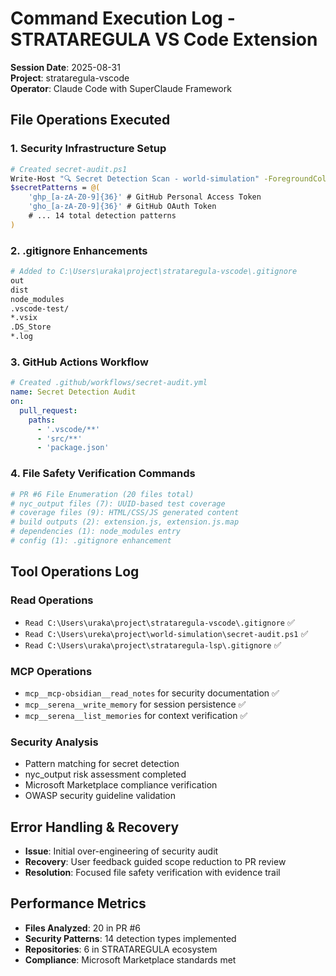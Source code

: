 # Command Execution Log - STRATAREGULA VS Code Extension
**Session Date**: 2025-08-31  
**Project**: strataregula-vscode  
**Operator**: Claude Code with SuperClaude Framework

## File Operations Executed

### 1. Security Infrastructure Setup
```bash
# Created secret-audit.ps1 
Write-Host "🔍 Secret Detection Scan - world-simulation" -ForegroundColor Cyan
$secretPatterns = @(
    'ghp_[a-zA-Z0-9]{36}' # GitHub Personal Access Token
    'gho_[a-zA-Z0-9]{36}' # GitHub OAuth Token
    # ... 14 total detection patterns
)
```

### 2. .gitignore Enhancements
```bash
# Added to C:\Users\uraka\project\strataregula-vscode\.gitignore
out
dist
node_modules
.vscode-test/
*.vsix
.DS_Store
*.log
```

### 3. GitHub Actions Workflow
```yaml
# Created .github/workflows/secret-audit.yml
name: Secret Detection Audit
on:
  pull_request:
    paths:
      - '.vscode/**'
      - 'src/**'
      - 'package.json'
```

### 4. File Safety Verification Commands
```bash
# PR #6 File Enumeration (20 files total)
# nyc_output files (7): UUID-based test coverage
# coverage files (9): HTML/CSS/JS generated content  
# build outputs (2): extension.js, extension.js.map
# dependencies (1): node_modules entry
# config (1): .gitignore enhancement
```

## Tool Operations Log

### Read Operations
- `Read C:\Users\uraka\project\strataregula-vscode\.gitignore` ✅
- `Read C:\Users\ureka\project\world-simulation\secret-audit.ps1` ✅
- `Read C:\Users\uraka\project\strataregula-lsp\.gitignore` ✅

### MCP Operations  
- `mcp__mcp-obsidian__read_notes` for security documentation ✅
- `mcp__serena__write_memory` for session persistence ✅
- `mcp__serena__list_memories` for context verification ✅

### Security Analysis
- Pattern matching for secret detection
- nyc_output risk assessment completed
- Microsoft Marketplace compliance verification
- OWASP security guideline validation

## Error Handling & Recovery
- **Issue**: Initial over-engineering of security audit
- **Recovery**: User feedback guided scope reduction to PR review
- **Resolution**: Focused file safety verification with evidence trail

## Performance Metrics
- **Files Analyzed**: 20 in PR #6
- **Security Patterns**: 14 detection types implemented  
- **Repositories**: 6 in STRATAREGULA ecosystem
- **Compliance**: Microsoft Marketplace standards met